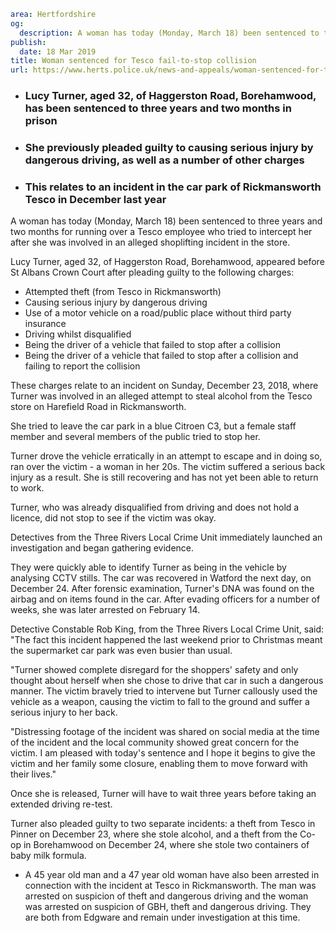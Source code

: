 ```yaml
area: Hertfordshire
og:
  description: A woman has today (Monday, March 18) been sentenced to three years and two months for running over a Tesco employee who tried to intercept her after she was involved in an alleged shoplifting incident in the store.
publish:
  date: 18 Mar 2019
title: Woman sentenced for Tesco fail-to-stop collision
url: https://www.herts.police.uk/news-and-appeals/woman-sentenced-for-tesco-fail-to-stop-collision-2759
```

* ### Lucy Turner, aged 32, of Haggerston Road, Borehamwood, has been sentenced to three years and two months in prison

 * ### She previously pleaded guilty to causing serious injury by dangerous driving, as well as a number of other charges

 * ### This relates to an incident in the car park of Rickmansworth Tesco in December last year

A woman has today (Monday, March 18) been sentenced to three years and two months for running over a Tesco employee who tried to intercept her after she was involved in an alleged shoplifting incident in the store.

Lucy Turner, aged 32, of Haggerston Road, Borehamwood, appeared before St Albans Crown Court after pleading guilty to the following charges:

 * Attempted theft (from Tesco in Rickmansworth)
 * Causing serious injury by dangerous driving
 * Use of a motor vehicle on a road/public place without third party insurance
 * Driving whilst disqualified
 * Being the driver of a vehicle that failed to stop after a collision
 * Being the driver of a vehicle that failed to stop after a collision and failing to report the collision

These charges relate to an incident on Sunday, December 23, 2018, where Turner was involved in an alleged attempt to steal alcohol from the Tesco store on Harefield Road in Rickmansworth.

She tried to leave the car park in a blue Citroen C3, but a female staff member and several members of the public tried to stop her.

Turner drove the vehicle erratically in an attempt to escape and in doing so, ran over the victim - a woman in her 20s. The victim suffered a serious back injury as a result. She is still recovering and has not yet been able to return to work.

Turner, who was already disqualified from driving and does not hold a licence, did not stop to see if the victim was okay.

Detectives from the Three Rivers Local Crime Unit immediately launched an investigation and began gathering evidence.

They were quickly able to identify Turner as being in the vehicle by analysing CCTV stills. The car was recovered in Watford the next day, on December 24. After forensic examination, Turner's DNA was found on the airbag and on items found in the car. After evading officers for a number of weeks, she was later arrested on February 14.

Detective Constable Rob King, from the Three Rivers Local Crime Unit, said: "The fact this incident happened the last weekend prior to Christmas meant the supermarket car park was even busier than usual.

"Turner showed complete disregard for the shoppers' safety and only thought about herself when she chose to drive that car in such a dangerous manner. The victim bravely tried to intervene but Turner callously used the vehicle as a weapon, causing the victim to fall to the ground and suffer a serious injury to her back.

"Distressing footage of the incident was shared on social media at the time of the incident and the local community showed great concern for the victim. I am pleased with today's sentence and I hope it begins to give the victim and her family some closure, enabling them to move forward with their lives."

Once she is released, Turner will have to wait three years before taking an extended driving re-test.

Turner also pleaded guilty to two separate incidents: a theft from Tesco in Pinner on December 23, where she stole alcohol, and a theft from the Co-op in Borehamwood on December 24, where she stole two containers of baby milk formula.

 * A 45 year old man and a 47 year old woman have also been arrested in connection with the incident at Tesco in Rickmansworth. The man was arrested on suspicion of theft and dangerous driving and the woman was arrested on suspicion of GBH, theft and dangerous driving. They are both from Edgware and remain under investigation at this time.
